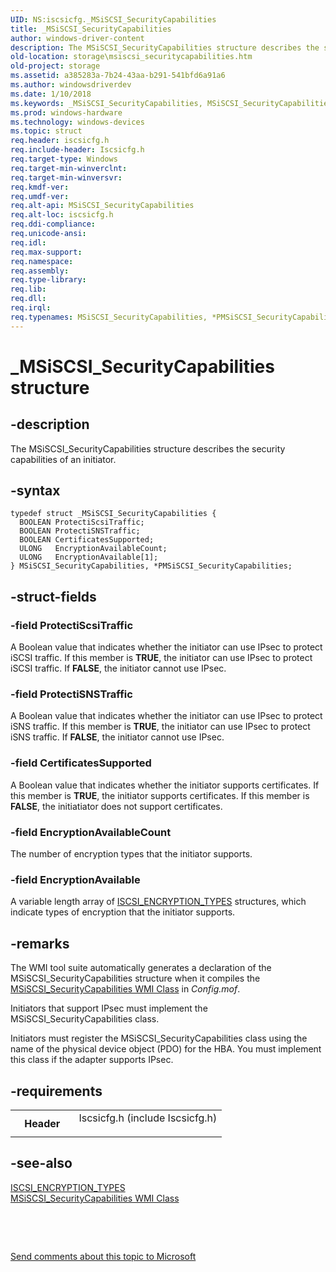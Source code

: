 ```yaml
---
UID: NS:iscsicfg._MSiSCSI_SecurityCapabilities
title: _MSiSCSI_SecurityCapabilities
author: windows-driver-content
description: The MSiSCSI_SecurityCapabilities structure describes the security capabilities of an initiator.
old-location: storage\msiscsi_securitycapabilities.htm
old-project: storage
ms.assetid: a385283a-7b24-43aa-b291-541bfd6a91a6
ms.author: windowsdriverdev
ms.date: 1/10/2018
ms.keywords: _MSiSCSI_SecurityCapabilities, MSiSCSI_SecurityCapabilities, *PMSiSCSI_SecurityCapabilities
ms.prod: windows-hardware
ms.technology: windows-devices
ms.topic: struct
req.header: iscsicfg.h
req.include-header: Iscsicfg.h
req.target-type: Windows
req.target-min-winverclnt: 
req.target-min-winversvr: 
req.kmdf-ver: 
req.umdf-ver: 
req.alt-api: MSiSCSI_SecurityCapabilities
req.alt-loc: iscsicfg.h
req.ddi-compliance: 
req.unicode-ansi: 
req.idl: 
req.max-support: 
req.namespace: 
req.assembly: 
req.type-library: 
req.lib: 
req.dll: 
req.irql: 
req.typenames: MSiSCSI_SecurityCapabilities, *PMSiSCSI_SecurityCapabilities
---
```


# _MSiSCSI_SecurityCapabilities structure



## -description
The MSiSCSI_SecurityCapabilities structure describes the security capabilities of an initiator. 



## -syntax

````
typedef struct _MSiSCSI_SecurityCapabilities {
  BOOLEAN ProtectiScsiTraffic;
  BOOLEAN ProtectiSNSTraffic;
  BOOLEAN CertificatesSupported;
  ULONG   EncryptionAvailableCount;
  ULONG   EncryptionAvailable[1];
} MSiSCSI_SecurityCapabilities, *PMSiSCSI_SecurityCapabilities;
````


## -struct-fields

### -field ProtectiScsiTraffic

A Boolean value that indicates whether the initiator can use IPsec to protect iSCSI traffic. If this member is <b>TRUE</b>, the initiator can use IPsec to protect iSCSI traffic. If <b>FALSE</b>, the initiator cannot use IPsec.


### -field ProtectiSNSTraffic

A Boolean value that indicates whether the initiator can use IPsec to protect iSNS traffic. If this member is <b>TRUE</b>, the initiator can use IPsec to protect iSNS traffic. If <b>FALSE</b>, the initiator cannot use IPsec.


### -field CertificatesSupported

A Boolean value that indicates whether the initiator supports certificates. If this member is <b>TRUE</b>, the initiator supports certificates. If this member is <b>FALSE</b>, the initiatiator does not support certificates.


### -field EncryptionAvailableCount

The number of encryption types that the initiator supports. 


### -field EncryptionAvailable

A variable length array of <a href="..\iscsicfg\ne-iscsicfg-piscsi_encryption_types.md">ISCSI_ENCRYPTION_TYPES</a> structures, which indicate types of encryption that the initiator supports. 


## -remarks
The WMI tool suite automatically generates a declaration of the MSiSCSI_SecurityCapabilities structure when it compiles the <a href="https://msdn.microsoft.com/library/windows/hardware/ff563131">MSiSCSI_SecurityCapabilities WMI Class</a> in <i>Config.mof</i>. 

Initiators that support IPsec must implement the MSiSCSI_SecurityCapabilities class. 

Initiators must register the MSiSCSI_SecurityCapabilities class using the name of the physical device object (PDO) for the HBA. You must implement this class if the adapter supports IPsec.


## -requirements
<table>
<tr>
<th width="30%">
Header

</th>
<td width="70%">
<dl>
<dt>Iscsicfg.h (include Iscsicfg.h)</dt>
</dl>
</td>
</tr>
</table>

## -see-also
<dl>
<dt>
<a href="..\iscsicfg\ne-iscsicfg-piscsi_encryption_types.md">ISCSI_ENCRYPTION_TYPES</a>
</dt>
<dt>
<a href="https://msdn.microsoft.com/library/windows/hardware/ff563131">MSiSCSI_SecurityCapabilities WMI Class</a>
</dt>
</dl>
 

 

<a href="mailto:wsddocfb@microsoft.com?subject=Documentation%20feedback [storage\storage]:%20MSiSCSI_SecurityCapabilities structure%20 RELEASE:%20(1/10/2018)&amp;body=%0A%0APRIVACY STATEMENT%0A%0AWe use your feedback to improve the documentation. We don't use your email address for any other purpose, and we'll remove your email address from our system after the issue that you're reporting is fixed. While we're working to fix this issue, we might send you an email message to ask for more info. Later, we might also send you an email message to let you know that we've addressed your feedback.%0A%0AFor more info about Microsoft's privacy policy, see http://privacy.microsoft.com/en-us/default.aspx." title="Send comments about this topic to Microsoft">Send comments about this topic to Microsoft</a>

